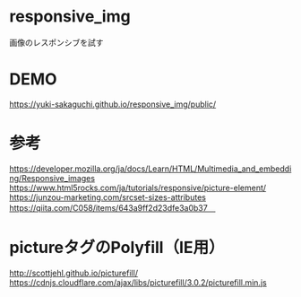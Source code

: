 # responsive_img
画像のレスポンシブを試す

# DEMO
https://yuki-sakaguchi.github.io/responsive_img/public/

# 参考
https://developer.mozilla.org/ja/docs/Learn/HTML/Multimedia_and_embedding/Responsive_images
https://www.html5rocks.com/ja/tutorials/responsive/picture-element/
https://junzou-marketing.com/srcset-sizes-attributes
https://qiita.com/C058/items/643a9ff2d23dfe3a0b37　

# pictureタグのPolyfill（IE用）
http://scottjehl.github.io/picturefill/
https://cdnjs.cloudflare.com/ajax/libs/picturefill/3.0.2/picturefill.min.js